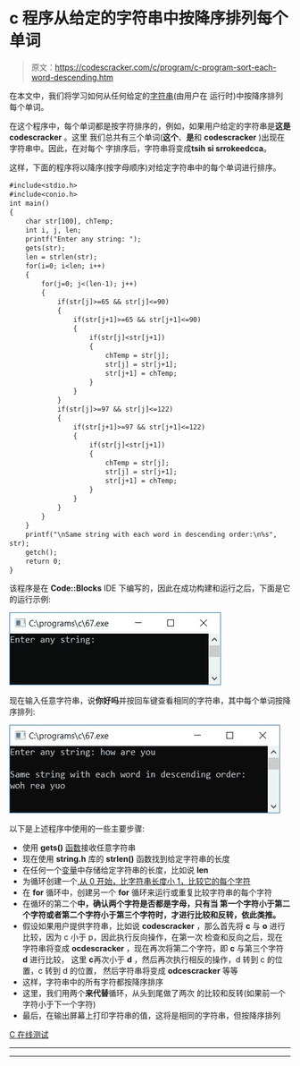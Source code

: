 # c 程序从给定的字符串中按降序排列每个单词

> 原文：<https://codescracker.com/c/program/c-program-sort-each-word-descending.htm>

在本文中，我们将学习如何从任何给定的[字符串](/c/c-strings.htm)(由用户在 运行时)中按降序排列每个单词。

在这个程序中，每个单词都是按字符排序的，例如，如果用户给定的字符串是**这是 codescracker** 。这里 我们总共有三个单词(**这个**、**是**和 **codescracker** )出现在字符串中。因此，在对每个 字排序后，字符串将变成**tsih si srrokeedcca**。

这样，下面的程序将以降序(按字母顺序)对给定字符串中的每个单词进行排序。

```
#include<stdio.h>
#include<conio.h>
int main()
{
    char str[100], chTemp;
    int i, j, len;
    printf("Enter any string: ");
    gets(str);
    len = strlen(str);
    for(i=0; i<len; i++)
    {
        for(j=0; j<(len-1); j++)
        {
            if(str[j]>=65 && str[j]<=90)
            {
                if(str[j+1]>=65 && str[j+1]<=90)
                {
                    if(str[j]<str[j+1])
                    {
                        chTemp = str[j];
                        str[j] = str[j+1];
                        str[j+1] = chTemp;
                    }
                }
            }
            if(str[j]>=97 && str[j]<=122)
            {
                if(str[j+1]>=97 && str[j+1]<=122)
                {
                    if(str[j]<str[j+1])
                    {
                        chTemp = str[j];
                        str[j] = str[j+1];
                        str[j+1] = chTemp;
                    }
                }
            }
        }
    }
    printf("\nSame string with each word in descending order:\n%s", str);
    getch();
    return 0;
}
```

该程序是在 **Code::Blocks** IDE 下编写的，因此在成功构建和运行之后，下面是它的运行示例:

![c sort each word in descending order](img/85c908678a7e3548979a75ddb6a0271d.png)

现在输入任意字符串，说**你好吗**并按回车键查看相同的字符串，其中每个单词按降序排列:

![sort each word in descending order c](img/9a4b63909371c9849e5ce09a86b02451.png)

以下是上述程序中使用的一些主要步骤:

*   使用 **gets()** [函数](/c/c-functions.htm)接收任意字符串
*   现在使用 **string.h** 库的 **strlen()** 函数找到给定字符串的长度
*   在任何一个[变量](/c/c-variables.htm)中存储给定字符串的长度，比如说 **len**
*   为循环创建一个[,从 0 开始，比字符串长度小 1，比较它的每个字符](/c/c-for-loop.htm)
*   在 **for** 循环中，创建另一个 **for** 循环来运行或重复比较字符串的每个字符
*   在循环的第二个**中，确认两个字符是否都是字母，只有当 第一个字符小于第二个字符或者第二个字符小于第三个字符时，才进行比较和反转，依此类推。**
*   假设如果用户提供字符串，比如说 **codescracker** ，那么首先将 **c** 与 **o** 进行比较，因为 c 小于 p，因此执行反向操作，在第一次 检查和反向之后，现在字符串将变成 **ocdescracker** ，现在再次将第二个字符，即 **c** 与第三个字符 **d** 进行比较， 这里 **c**再次小于 **d** ，然后再次执行相反的操作，d 转到 c 的位置，c 转到 d 的位置， 然后字符串将变成 **odcescracker** 等等
*   这样，字符串中的所有字符都按降序排序
*   这里，我们用两个**来代替**循环，从头到尾做了两次 的比较和反转(如果前一个字符小于下一个字符)
*   最后，在输出屏幕上打印字符串的值，这将是相同的字符串，但按降序排列

[C 在线测试](/exam/showtest.php?subid=2)

* * *

* * *